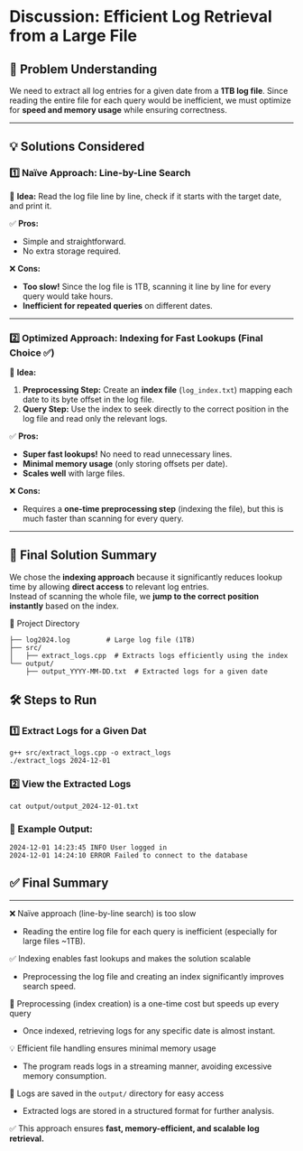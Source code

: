 
# Discussion: Efficient Log Retrieval from a Large File

## 📌 Problem Understanding
We need to extract all log entries for a given date from a **1TB log file**. Since reading the entire file for each query would be inefficient, we must optimize for **speed and memory usage** while ensuring correctness.

---

## 💡 Solutions Considered

### 1️⃣ Naïve Approach: Line-by-Line Search
🔹 **Idea:** Read the log file line by line, check if it starts with the target date, and print it.

✅ **Pros:**
- Simple and straightforward.
- No extra storage required.

❌ **Cons:**
- **Too slow!** Since the log file is 1TB, scanning it line by line for every query would take hours.
- **Inefficient for repeated queries** on different dates.

---

### 2️⃣ Optimized Approach: Indexing for Fast Lookups (Final Choice ✅)
🔹 **Idea:**
1. **Preprocessing Step:** Create an **index file** (`log_index.txt`) mapping each date to its byte offset in the log file.
2. **Query Step:** Use the index to seek directly to the correct position in the log file and read only the relevant logs.

✅ **Pros:**
- **Super fast lookups!** No need to read unnecessary lines.
- **Minimal memory usage** (only storing offsets per date).
- **Scales well** with large files.

❌ **Cons:**
- Requires a **one-time preprocessing step** (indexing the file), but this is much faster than scanning for every query.

---

## 🚀 Final Solution Summary
We chose the **indexing approach** because it significantly reduces lookup time by allowing **direct access** to relevant log entries.  
Instead of scanning the whole file, we **jump to the correct position instantly** based on the index.


📂 Project Directory
```
├── log2024.log         # Large log file (1TB)
├── src/
│   ├── extract_logs.cpp  # Extracts logs efficiently using the index
└── output/
    ├── output_YYYY-MM-DD.txt  # Extracted logs for a given date
```



## 🛠️ Steps to Run
### 1️⃣ Extract Logs for a Given Dat
```
g++ src/extract_logs.cpp -o extract_logs
./extract_logs 2024-12-01

```

### 2️⃣ View the Extracted Logs
```
cat output/output_2024-12-01.txt

```

### 📄 Example Output:
```
2024-12-01 14:23:45 INFO User logged in  
2024-12-01 14:24:10 ERROR Failed to connect to the database  
```


## ✅ Final Summary
-------------------------------------------
❌ Naïve approach (line-by-line search) is too slow
   - Reading the entire log file for each query is inefficient (especially for large files ~1TB).

✅ Indexing enables fast lookups and makes the solution scalable
   - Preprocessing the log file and creating an index significantly improves search speed.

🚀 Preprocessing (index creation) is a one-time cost but speeds up every query
   - Once indexed, retrieving logs for any specific date is almost instant.

💡 Efficient file handling ensures minimal memory usage
   - The program reads logs in a streaming manner, avoiding excessive memory consumption.

📂 Logs are saved in the `output/` directory for easy access
   - Extracted logs are stored in a structured format for further analysis.

✅ This approach ensures **fast, memory-efficient, and scalable log retrieval.**





